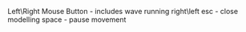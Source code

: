 Left\Right Mouse Button - includes wave running right\left
esc - close modelling
space - pause movement
